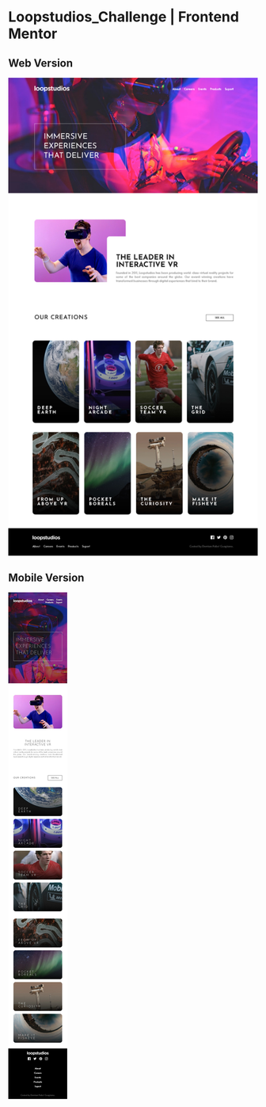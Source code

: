 # Loopstudios_Challenge | Frontend Mentor

## Web Version
![Loopstudios](https://github.com/Guapiano/Front_End_Mentor/blob/master/Challenge_5/screenshots/projeto-finalizado.png)

## Mobile Version
![Loopstudios-mobile](https://github.com/Guapiano/Front_End_Mentor/blob/master/Challenge_5/screenshots/projeto_finalizado_2.jpeg)
